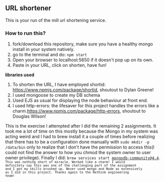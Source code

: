 ## URL shortener
This is your run of the mill url shortening service.
### How to run this?
1. fork/download this repository, make sure you have a healthy mongo install in your system natively.
2. go to the terminal and do: <code>npm start</code> 
3. Open your browser to localhost:5650 if it doesn't pop up on its own. 
4. Paste in your URL, click on shorten, have fun!

**libraries used**
1. To shorten the URL, I have employed shortid: https://www.npmjs.com/package/shortid, shoutout to Dylan Greene!
2. I used mongoose to create my DB schema
3. Used EJS as usual for displaying the node behaviour at front end. 
4. I used http-errors: the lifesaver for this project handles the errors like a charm.https://www.npmjs.com/package/http-errors, shoutout to Douglas Wilson! 

This is the exercise I attempted after I did the remaining 2 assignments. It took me a lot of time on this mostly because the Mongo in my system was acting weird and I had to brew install it a couple of times before realizing that there has to be a configuration done manually with <code>sudo mkdir -p /data/bin</code> only to realize that I don't have the permission to access this(I could not find the answer to how you chmod the system owner to user owner privilege). Finally I did: 
<code>brew services start mongodb-community@4.4<code>. 
This was nothing short of miracle. Worked like a charm!
I would definitely say this was one of the challenging part of the assignment and I got my skills brushed up. Never used mongo and Node as extensively as I did in this project. Thanks again to the Rethink engineering team!
